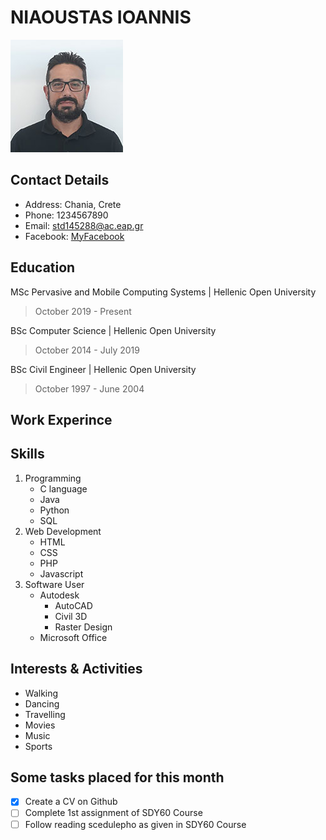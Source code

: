 # NIAOUSTAS IOANNIS             
![Nioaustas Ioannis](/images/niaoustasStudy3.jpg) 


## Contact Details
* Address: Chania, Crete
* Phone: 1234567890
* Email: std145288@ac.eap.gr
* Facebook: [MyFacebook](http://facebook.com)

## Education
MSc Pervasive and Mobile Computing Systems | Hellenic Open University
>October 2019 - Present

BSc Computer Science | Hellenic Open University
>October 2014 - July 2019

BSc Civil Engineer | Hellenic Open University
>October 1997 - June 2004

## Work Experince

## Skills
1. Programming
   - C language
   - Java
   - Python
   - SQL
2. Web Development
   - HTML
   - CSS
   - PHP
   - Javascript
3. Software User
   - Autodesk
     - AutoCAD
     - Civil 3D
     - Raster Design
    - Microsoft Office

## Interests & Activities
- Walking
- Dancing
- Travelling
- Movies
- Music
- Sports

## Some tasks placed for this month
- [x] Create a CV on Github
- [ ] Complete 1st assignment of SDY60 Course
- [ ] Follow reading scedulepho as given in SDY60 Course
